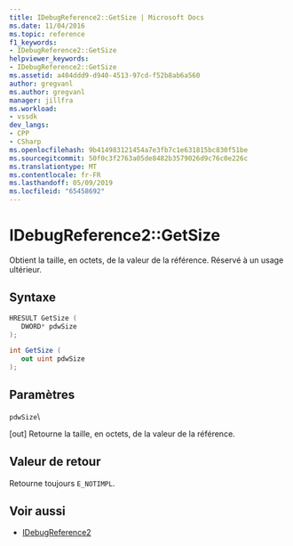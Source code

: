 ```yaml
---
title: IDebugReference2::GetSize | Microsoft Docs
ms.date: 11/04/2016
ms.topic: reference
f1_keywords:
- IDebugReference2::GetSize
helpviewer_keywords:
- IDebugReference2::GetSize
ms.assetid: a404ddd9-d940-4513-97cd-f52b8ab6a560
author: gregvanl
ms.author: gregvanl
manager: jillfra
ms.workload:
- vssdk
dev_langs:
- CPP
- CSharp
ms.openlocfilehash: 9b414983121454a7e3fb7c1e631815bc830f51be
ms.sourcegitcommit: 50f0c3f2763a05de8482b3579026d9c76c0e226c
ms.translationtype: MT
ms.contentlocale: fr-FR
ms.lasthandoff: 05/09/2019
ms.locfileid: "65458692"
---
```

# <a name="idebugreference2getsize"></a>IDebugReference2::GetSize
Obtient la taille, en octets, de la valeur de la référence. Réservé à un usage ultérieur.

## <a name="syntax"></a>Syntaxe

```cpp
HRESULT GetSize ( 
   DWORD* pdwSize
);
```

```csharp
int GetSize ( 
   out uint pdwSize
);
```

## <a name="parameters"></a>Paramètres
 `pdwSize`\

 [out] Retourne la taille, en octets, de la valeur de la référence.

## <a name="return-value"></a>Valeur de retour
 Retourne toujours `E_NOTIMPL`.

## <a name="see-also"></a>Voir aussi
- [IDebugReference2](../../../extensibility/debugger/reference/idebugreference2.md)